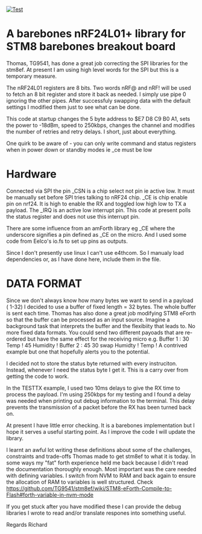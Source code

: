 [![Test](https://travis-ci.org/TG9541/stm8ef-nRF24L01.svg)](https://travis-ci.org/TG9541/stm8ef-nRF24L01)

# A barebones nRF24L01+ library for STM8 barebones breakout board

Thomas, TG9541, has done a great job correcting the SPI libraries for the stm8ef. At present I am using high level words for the SPI but this is a temporary measure.

The nRF24L01 registers are 8 bits. Two words nRF@ and nRF! will be used to fetch an 8 bit register and store it back as needed. I simply use pipe 0 ignoring the other pipes. After successfuly swapping data with the default settings I modified them just to see what can be done.

This code at startup changes the 5 byte address to $E7 D8 C9 B0 A1, sets the power to -18dBm, speed to 250kbps, changes the channel and modifies the number of retries and retry delays. I short, just about everything.

One quirk to be aware of - you can only write command and status registers when in power down or standby modes ie _ce must be low

# Hardware
Connected via SPI the pin _CSN is a chip select not pin ie active low. It must be manually set before SPI tries talking to nRF24 chip. _CE is chip enable pin on nrf24. It is high to enable the RX and toggled low high low to TX a payload.
The _IRQ is an active low interrupt pin. This code at present polls the status register and does not use this interrupt pin.

There are some influence from an amForth library eg _CE where the underscore signifies a pin defined as _CE on the micro. And I used some code from Eelco's io.fs to set up pins as outputs.

Since I don't presently use linux I can't use e4thcom. So I manualy load dependencies or, as I have done here, include them in the file.

# DATA FORMAT
Since we don't always know how many bytes we want to send in a payload ( 1-32) I decided to use a buffer of fixed length = 32 bytes. The whole buffer is sent each time. Thomas has also done a great job modifying STM8 eForth so that the buffer can be processed as an input source. Imagine a background task that interprets the buffer and the flexibiity that leads to. No more fixed data formats. You could send two different payoads that are re-ordered but have the same effect for the receiving micro e.g.
Buffer 1 :  30 Temp ! 45 Humidity !
Buffer 2 :  45 30 swap Humidty ! Temp !
A contrived example but one that hopefully alerts you to the potential.

I decided not to store the status byte returned with every instruciton. Instead, whenever I need the status byte I get it. This is a carry over from getting the code to work. 

In the TESTTX example, I used two 10ms delays to give the RX time to process the payload. I'm using 250kbps for my testing and I found a delay was needed when printing out debug information to the terminal. This delay prevents the transmission of a packet before the RX has been turned back on. 

At present I have little error checking. It is a barebones implementation but I hope it serves a useful starting point. As I improve the code I will update the library.

I learnt an awful lot writing these definitions about some of the challenges, constraints and trade-offs Thomas made to get stm8ef to what it is today. In some ways my "fat" forth experience held me back because I didn't read the documentation thoroughly enough. Most important was the care needed with defining variables. I switch from NVM to RAM and back again to ensure the allocation of RAM to variables is well structured. Check https://github.com/TG9541/stm8ef/wiki/STM8-eForth-Compile-to-Flash#forth-variable-in-nvm-mode

If you get stuck after you have modified these I can provide the debug libraries I wrote to read and/or translate respones into something useful.

Regards
Richard
